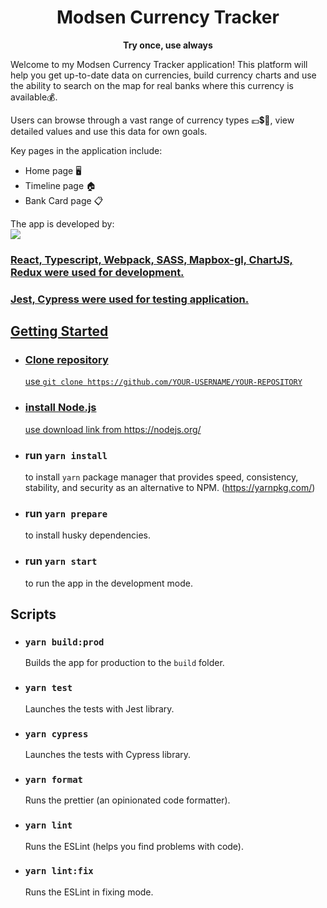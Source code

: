 <h1 align="center">
    Modsen Currency Tracker
</h1>

<p align="center">
  <strong>Try once, use always</strong>
</p>
Welcome to my Modsen Currency Tracker application! This platform will help you get up-to-date data on currencies, build currency charts and use the ability to search on the map for real banks where this currency is available💰.

Users can browse through a vast range of currency types 💶💲🥇, view detailed values and use this data for own goals.

Key pages in the application include:

-   Home page 🖥️
-   Timeline page 🏠
-   Bank Card page 📋

The app is developed by:<br>
<a href="https://github.com/Vadimshidlov">
<img src='https://img.shields.io/badge/Vadimshidlov-100000?style=for-the-badge&logo=github&logoColor=white'>

### React, Typescript, Webpack, SASS, Mapbox-gl, ChartJS, Redux were used for development.

### Jest, Cypress were used for testing application.

## Getting Started

-   ### Clone repository
    use `git clone https://github.com/YOUR-USERNAME/YOUR-REPOSITORY`
-   ### install Node.js

    use download link from https://nodejs.org/

-   ### run `yarn install`

    to install `yarn` package manager that provides speed, consistency, stability, and security as an alternative to NPM. (https://yarnpkg.com/)

-   ### run `yarn prepare`

    to install husky dependencies.

-   ### run `yarn start`
    to run the app in the development mode.

## Scripts

-   ### `yarn build:prod`

    Builds the app for production to the `build` folder.

-   ### `yarn test`

    Launches the tests with Jest library.

-   ### `yarn cypress`

    Launches the tests with Cypress library.

-   ### `yarn format`

    Runs the prettier (an opinionated code formatter).

-   ### `yarn lint`

    Runs the ESLint (helps you find problems with code).

-   ### `yarn lint:fix`
    Runs the ESLint in fixing mode.
